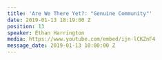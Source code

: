 ```yaml
---
title: 'Are We There Yet?: "Genuine Community"'
date: 2019-01-13 18:19:00 Z
position: 13
speaker: Ethan Harrington
media: https://www.youtube.com/embed/ijn-lCKZnF4
message_date: 2019-01-13 10:00:00 Z
---
```


